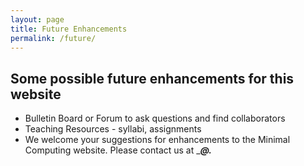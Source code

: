 ```yaml
---
layout: page
title: Future Enhancements
permalink: /future/
---
```


## Some possible future enhancements for this website
* Bulletin Board or Forum to ask questions and find collaborators
* Teaching Resources - syllabi, assignments
* We welcome your suggestions for enhancements to the Minimal Computing website. Please contact us at _______@___.___
